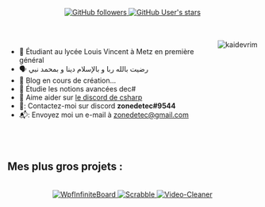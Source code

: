 <p align="center">
  <a href="github.com/zonetecde">  
    <img alt="GitHub followers" src="https://img.shields.io/github/followers/zonetecde?style=for-the-badge">
  </a>
  <a href="github.com/zonetecde">
    <img alt="GitHub User's stars" src="https://img.shields.io/github/stars/zonetecde?style=for-the-badge">
  </a>
</p>
<br/><br/>
<a href="#zonetecde-title">
  
  <img src="https://github-readme-stats.vercel.app/api?username=zonetecde&bg_color=30,e96443,904e95&title_color=fff&text_color=fff" alt="kaidevrim" align="right" />
</a>

* :office:  Étudiant au lycée Louis Vincent à Metz en première général 
* 🗣️  رضيت بالله ربا و بالإسلام دينا و بمحمد نبي
* :newspaper:   Blog en cours de création...
* :seedling:   Étudie les notions avancées dec#  
* :speech_balloon:   Aime aider sur [le discord de csharp](https://discord.com/invite/csharp)
* 🐧:   Contactez-moi sur discord **zonedetec#9544**
* 📬:   Envoyez moi un e-mail à zonedetec@gmail.com

<br>
<br/>

<h2>Mes plus gros projets :</h2>

<br/>

<div align="center">
  <a href="https://github.com/zonetecde/WpfInfiniteBoard">
    <img src="https://github-readme-stats.vercel.app/api/pin/?username=zonetecde&repo=WpfInfiniteBoard" alt="WpfInfiniteBoard" />
  </a>
    <a href="https://github.com/zonetecde/Scrabble">
    <img src="https://github-readme-stats.vercel.app/api/pin/?username=zonetecde&repo=Scrabble" alt="Scrabble" />
  </a>
    <a href="https://github.com/zonetecde/Video-Cleaner">
    <img src="https://github-readme-stats.vercel.app/api/pin/?username=zonetecde&repo=Video-Cleaner" alt="Video-Cleaner" />
  </a>
</div>
